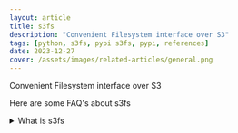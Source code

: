 ```yaml
---
layout: article
title: s3fs
description: "Convenient Filesystem interface over S3"
tags: [python, s3fs, pypi s3fs, pypi, references]
date: 2023-12-27
cover: /assets/images/related-articles/general.png
---
```


Convenient Filesystem interface over S3

Here are some FAQ's about s3fs
<details>
<summary>What is s3fs</summary>
Convenient Filesystem interface over S3
</details>
